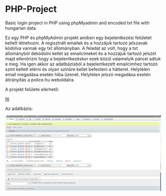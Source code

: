 # PHP-Project
Basic login project in PHP using phpMyadmin and encoded txt file with hungarian data 

Ez egy PHP és phpMyAdmin projekt amiben egy bejelentkezési felületet kellett létrehozni. A regisztrált emailek és a hozzájuk tartozó jelszavak kódolva vannak egy txt állományban. A feladat az volt, hogy a txt állományból dekódolni kellet az emailcímeket és a hozzájuk tartozó jelszót majd ellenőrizni hogy a bejelentkezéskor ezek közül valamelyik párost adtuk e meg. Ha igen akkor az adatbázisból a bejelentkezett emailcímhez tartozó színt kellett elérni és olyan színűre kellet befesteni a hátteret. Helytelen email megadása esetén hiba üzenet. Helytelen jelszó megadása esetén átirányítás a police.hu weboldalra.

A projekt felülete elérhető:

[Itt](http://csirakdavid-web.freecluster.eu/)

Az adatbázis:

![](myadmindb.JPG)




